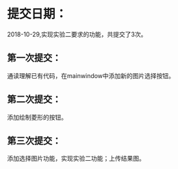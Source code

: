 # 提交日期：

2018-10-29,实现实验二要求的功能，共提交了3次。

## 第一次提交：

通读理解已有代码，在mainwindow中添加新的图片选择按钮。

## 第二次提交：

添加绘制菱形的按钮。

## 第三次提交：

添加选择图片功能，实现实验二功能；上传结果图。
